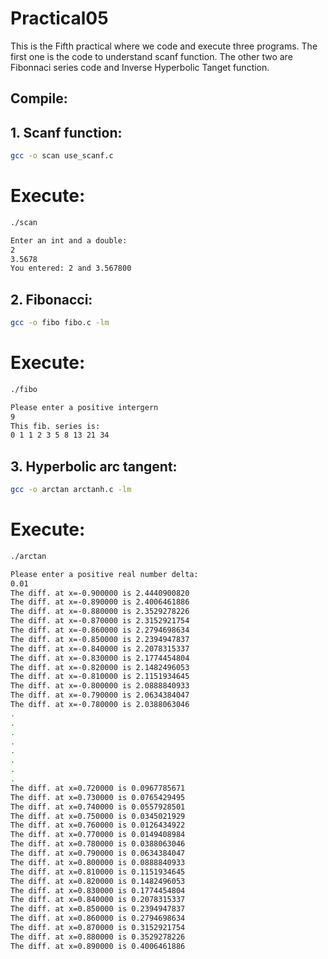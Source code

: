 # Practical05

This is the Fifth practical where we code and execute three programs. The first one is the code to understand scanf function. The other two are Fibonnaci series code and Inverse Hyperbolic Tanget function.

## Compile:

## 1. Scanf function:

```bash
gcc -o scan use_scanf.c

```
# Execute:

```bash
./scan

Enter an int and a double:
2
3.5678
You entered: 2 and 3.567800
```

## 2. Fibonacci:

```bash
gcc -o fibo fibo.c -lm

```
# Execute:

```bash
./fibo

Please enter a positive intergern
9
This fib. series is:
0 1 1 2 3 5 8 13 21 34
```
## 3. Hyperbolic arc tangent:

```bash
gcc -o arctan arctanh.c -lm

```
# Execute:

```bash
./arctan

Please enter a positive real number delta: 
0.01
The diff. at x=-0.900000 is 2.4440900820
The diff. at x=-0.890000 is 2.4006461886
The diff. at x=-0.880000 is 2.3529278226
The diff. at x=-0.870000 is 2.3152921754 
The diff. at x=-0.860000 is 2.2794698634
The diff. at x=-0.850000 is 2.2394947837
The diff. at x=-0.840000 is 2.2078315337
The diff. at x=-0.830000 is 2.1774454804
The diff. at x=-0.820000 is 2.1482496053
The diff. at x=-0.810000 is 2.1151934645
The diff. at x=-0.800000 is 2.0888840933
The diff. at x=-0.790000 is 2.0634384047
The diff. at x=-0.780000 is 2.0388063046
.
.
.
.
.
.
.
.
The diff. at x=0.720000 is 0.0967785671
The diff. at x=0.730000 is 0.0765429495
The diff. at x=0.740000 is 0.0557928501
The diff. at x=0.750000 is 0.0345021929
The diff. at x=0.760000 is 0.0126434922
The diff. at x=0.770000 is 0.0149408984
The diff. at x=0.780000 is 0.0388063046
The diff. at x=0.790000 is 0.0634384047
The diff. at x=0.800000 is 0.0888840933
The diff. at x=0.810000 is 0.1151934645
The diff. at x=0.820000 is 0.1482496053
The diff. at x=0.830000 is 0.1774454804
The diff. at x=0.840000 is 0.2078315337 
The diff. at x=0.850000 is 0.2394947837
The diff. at x=0.860000 is 0.2794698634
The diff. at x=0.870000 is 0.3152921754
The diff. at x=0.880000 is 0.3529278226
The diff. at x=0.890000 is 0.4006461886
```